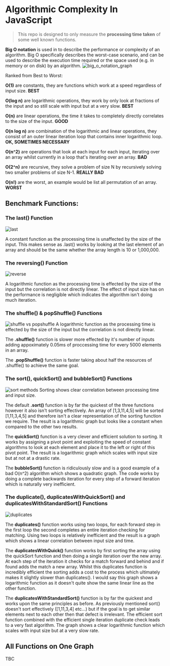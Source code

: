 # Algorithmic Complexity In JavaScript

> This repo is designed to only measure the __processing time taken__ of some well known functions.

**Big O notation** is used in to describe the performance or complexity of an algorithm. Big O specifically describes the worst-case scenario, and can be used to describe the execution time required or the space used (e.g. in memory or on disk) by an algorithm.
![big_o_notation_graph](https://user-images.githubusercontent.com/44780483/53408265-014a7a00-39b6-11e9-91bd-1b60fb0b2e55.jpeg)

Ranked from Best to Worst:

__O(1)__ are constants, they are functions which work at a speed regardless of input size. __BEST__

__O(log n)__ are logarithmic operations, they work by only look at fractions of the input and so still scale with input but at a very slow. __BEST__

__O(n)__ are linear operations, the time it takes to completely directly correlates to the size of the input. __GOOD__

__O(n log n)__ are combination of the logarithmic and linear operations, they consist of an outer linear iteration loop that contains inner logarithmic loop. __OK, SOMETIMES NECESSARY__

__O(n^2)__ are operations that look at each input for each input, iterating over an array whilst currently in a loop that's iterating over an array. __BAD__

__O(2^n)__ are recursive, they solve a problem of size N by recursively solving two smaller problems of size N-1. __REALLY BAD__

__O(n!)__ are the worst, an example would be list all permutation of an array. __WORST__


## Benchmark Functions:
### The last() Function
![last](https://user-images.githubusercontent.com/43698605/53485550-610c5800-3a7e-11e9-835e-c3e5f0daafcc.png)

A constant function as the processing time is unaffected by the size of the input.
This makes sense as .last() works by looking at the last element of an array and should be the same whether the array length is 10 or 1,000,000.

### The reversing() Function
![reverse](https://user-images.githubusercontent.com/43698605/53485534-5782f000-3a7e-11e9-81cc-e3f10bfcc87a.png)

A logarithmic function as the processing time is effected by the size of the input but the correlation is not directly linear.
The effect of input size has on the performance is negligible which indicates the algorithm isn't doing much iteration.

### The shuffle() & popShuffle() Functions
![shuffle vs popshuffle](https://user-images.githubusercontent.com/43698605/53485568-6e294700-3a7e-11e9-96df-c05a1ed0de39.png)
A logarithmic function as the processing time is effected by the size of the input but the correlation is not directly linear.

The __.shuffle()__ function is slower more effected by it's number of inputs adding appoximately 0.05ms of proccessing time for every 5000 elements in an array.

The __.popShuffle()__ function is faster taking about half the resources of .shuffle() to achieve the same goal.

### The sort(), quickSort() and bubbleSort() Functions
![sort methods](https://user-images.githubusercontent.com/43698605/53497219-9e331300-3a9b-11e9-8eef-af63eb6e3b9e.png)
Sorting shows clear correlation between processing time and input size.

The default __.sort()__ function is by far the quickest of the three functions however it also isn't sorting effectively. An array of [1,3,11,4,5] will be sorted [1,11,3,4,5] and therefore isn't a clear representation of the sorting function we require. The result is a logarithmic graph but looks like a constant when compared to the other two results.

The __quickSort()__ function is a very clever and efficient solution to sorting. It works by assigning a pivot point and exploiting the speed of constant algorithms to look at each element and place it to the left or right of this pivot point. The result is a logarithmic graph which scales with input size but at not at a drastic rate.

The __bubbleSort()__ function is ridiculously slow and is a good example of a bad O(n^2) algorithm which shows a quadratic graph. The code works by doing a complete backwards iteration for every step of a forward iteration which is naturally very inefficient.

### The duplicate(), duplicatesWithQuickSort() and duplicatesWithStandardSort() Functions
![duplicates](https://user-images.githubusercontent.com/43698605/53496996-1a792680-3a9b-11e9-8e18-7683a3cfa093.png)

The __duplicates()__ function works using two loops, for each forward step in the first loop the second completes an entire iteration checking for matching. Using two loops is relatively inefficient and the result is a graph which shows a linear correlation between input size and time.

The __duplicatesWithQuick()__ function works by first sorting the array using the quickSort function and then doing a single iteration over the new array. At each step of the iteration it checks for a match forward and behind and if found adds the match a new array. Whilst this duplicates function is incredibly efficient the sorting adds a cost to the process which ultimately makes it slightly slower than duplicates(). I would say this graph shows a logarithmic function as it doesn't quite show the same linear line as the other function.

The __duplicatesWithStandardSort()__ function is by far the quickest and works upon the same principles as before. As previously mentioned sort() doesn't sort effectively ([1,11,3,4] etc...) but if the goal is to get similar elements next to each other then that defect is irrelevant. The efficient sort function combined with the efficient single iteration duplicate check leads to a very fast algorithm. The graph shows a clear logarithmic function which scales with input size but at a very slow rate.

## All Functions on One Graph

TBC
